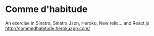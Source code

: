 Comme d'habitude
================
An exercise in Sinatra, Sinatra Json, Heroku, New relic… and React.js  
http://commedhabitude.herokuapp.com/

